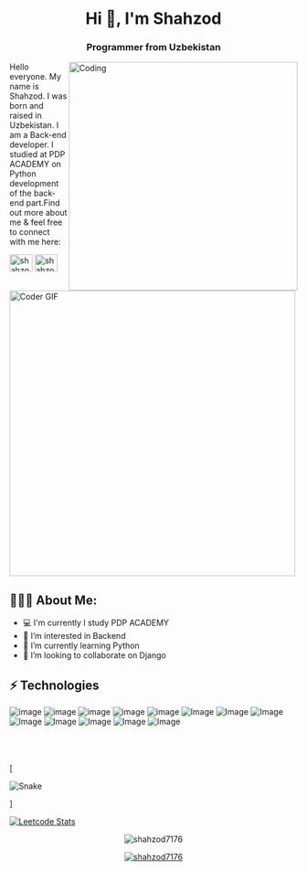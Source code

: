 <h1 align="center">Hi 👋, I'm Shahzod</h1>
<h3 align="center">Programmer from Uzbekistan</h3>
<img align="right" alt="Coding" width="400" src="https://camo.githubusercontent.com/7de37139d0b4c1ce40865e799b446c0e963a3dd8fb68d239707237c40604fa3d/68747470733a2f2f63646e2e6472696262626c652e636f6d2f75736572732f3733303730332f73637265656e73686f74732f363538313234332f6176656e746f2e676966">

Hello everyone. My name is Shahzod. I was born and raised in Uzbekistan. I am a Back-end developer. I studied at PDP ACADEMY on Python development of the back-end part.Find out more about me & feel free to connect with me here:



<a href="https://instagram.com/shahzod.__o1" target="blank"><img align="center" src="https://raw.githubusercontent.com/rahuldkjain/github-profile-readme-generator/master/src/images/icons/Social/instagram.svg" alt="shahzod.__o1" height="30" width="40" /></a>
<a href="https://www.leetcode.com/shahzod_5l" target="blank"><img align="center" src="https://raw.githubusercontent.com/rahuldkjain/github-profile-readme-generator/master/src/images/icons/Social/leet-code.svg" alt="shahzod_5l" height="30" width="40" /></a>
</p>
  
  <br>
    <img src="https://media.giphy.com/media/SWoSkN6DxTszqIKEqv/giphy.gif" alt="Coder GIF" width="500">
 </abc>
</h2> 

<h2 align="left">👨🏻‍💻 About Me:</h2>

- :computer: I'm currently I study PDP ACADEMY
- 👀 I’m interested in Backend
- 🌱 I’m currently learning Python
- 💞️ I’m looking to collaborate on Django


## ⚡ Technologies

![image](https://img.shields.io/badge/Python-FFD43B?style=for-the-badge&logo=python&logoColor=blue)
![image](https://img.shields.io/badge/CLion-000000?style=for-the-badge&logo=clion&logoColor=white)
![image](https://img.shields.io/badge/json-5E5C5C?style=for-the-badge&logo=json&logoColor=white)
![image](https://img.shields.io/badge/json-5E5C5C?style=for-the-badge&logo=json&logoColor=white)
![image](https://img.shields.io/badge/Pandas-2C2D72?style=for-the-badge&logo=pandas&logoColor=white)
![Image](https://img.shields.io/badge/MySQL-005C84?style=for-the-badge&logo=mysql&logoColor=white)
![Image](https://img.shields.io/badge/PostgreSQL-316192?style=for-the-badge&logo=postgresql&logoColor=white)
![Image](https://img.shields.io/badge/redis-%23DD0031.svg?&style=for-the-badge&logo=redis&logoColor=white)
![Image](https://img.shields.io/badge/Docker-2CA5E0?style=for-the-badge&logo=docker&logoColor=white)
![Image](https://img.shields.io/badge/Linux-FCC624?style=for-the-badge&logo=linux&logoColor=black)
![Image](https://img.shields.io/badge/Git-F05032?style=for-the-badge&logo=git&logoColor=white)
![Image](https://img.shields.io/badge/-HTML5-E34F26?style=for-the-badge&logo=html5&logoColor=white)
![Image](https://img.shields.io/badge/Git-F05032?style=for-the-badge&logo=git&logoColor=white)

</br></br></br>
[

<img src="https://camo.githubusercontent.com/99794108b1606ef058fdf2ec1f529b6b7b0abebf2571fea175b787e8a0db445b/68747470733a2f2f70726f66696c652d726561646d652d67656e657261746f722e636f6d2f6173736574732f736e616b652e737667" alt="Snake" data-canonical-src="https://profile-readme-generator.com/assets/snake.svg" style="max-width: 100%;">

]

<a href="https://leetcode.com/u/shahzod_5l/">![Leetcode Stats](https://leetcard.jacoblin.cool/shahzod_5l?theme=dark)</a>

<p align="center"> <img src="https://github-readme-stats.vercel.app/api?username=shahzod7176&show_icons=true&theme=gotham" alt="shahzod7176" />

<p align="center"> <a href="https://github.com/ryo-ma/github-profile-trophy"><img src="https://github-profile-trophy.vercel.app/?username=shahzod7176&theme=onestar&row=1&margin-w=15&margin-h=15&no-bg=true" alt="shahzod7176" /></a> </p>
